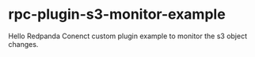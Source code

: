 # rpc-plugin-s3-monitor-example
Hello
Redpanda Conenct custom plugin example to monitor the s3 object changes.
